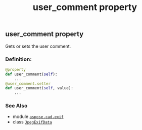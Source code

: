 ﻿---
title: user_comment property
second_title: Aspose.CAD for Python via .NET API References
description: 
type: docs
weight: 1310
url: /python-net/aspose.cad.exif/jpegexifdata/user_comment/
is_root: false
---

## user_comment property


Gets or sets the user comment.
### Definition:
```python
@property
def user_comment(self):
    ...
@user_comment.setter
def user_comment(self, value):
    ...
```

### See Also
* module [`aspose.cad.exif`](../../)
* class [`JpegExifData`](/cad/python-net/aspose.cad.exif/jpegexifdata)
